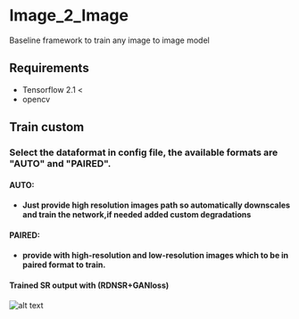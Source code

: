 # Image_2_Image
Baseline framework to train any image to image model

## Requirements
* Tensorflow 2.1 <
* opencv

## Train custom
### Select the dataformat in config file, the available formats are "AUTO" and "PAIRED".
#### AUTO:
* #### Just provide high resolution images path so automatically downscales and train the network,if needed added custom degradations
#### PAIRED:
* #### provide with high-resolution and low-resolution images which to be in paired format to train. 


#### Trained SR output with (RDNSR+GANloss)
![alt text](https://github.com/anish9/Image_2_Image/blob/master/asset/i1.png)

